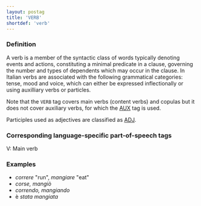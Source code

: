```yaml
---
layout: postag
title: 'VERB'
shortdef: 'verb'
---
```


### Definition

A verb is a member of the syntactic class of words typically denoting events and actions, constituting a minimal predicate in a clause, governing the number and types of dependents which may occur in the clause. In Italian verbs are associated with the following grammatical categories: tense, mood and voice, which can either be expressed inflectionally or using auxilliary verbs or particles.

Note that the `VERB` tag covers main verbs (content verbs) and copulas but it does not cover auxiliary verbs, for which the [AUX]() tag is used. 

Participles used as adjectives are classified as [ADJ]().


### Corresponding language-specific part-of-speech tags

V:	Main verb


### Examples

- _correre_ "run", _mangiare_ "eat"
- _corse, mangiò_
- _correndo, mangiando_
- è _stata mangiata_
<!-- Interlanguage links updated Út zář 29 18:40:49 CEST 2020 -->
